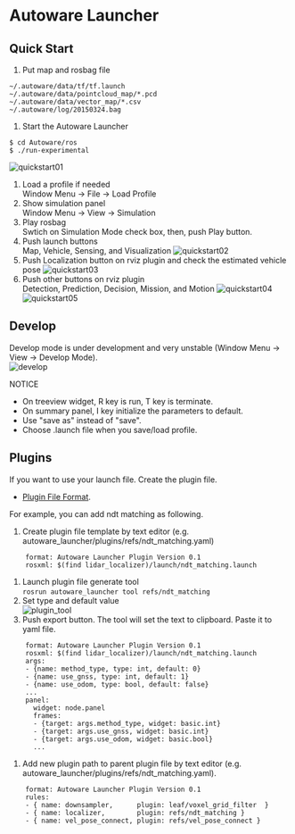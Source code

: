 # Autoware Launcher

## Quick Start
1. Put map and rosbag file
```
~/.autoware/data/tf/tf.launch
~/.autoware/data/pointcloud_map/*.pcd
~/.autoware/data/vector_map/*.csv
~/.autoware/log/20150324.bag
```
1. Start the Autoware Launcher<br>
```
$ cd Autoware/ros
$ ./run-experimental
```
![quickstart01](./documents/images/quickstart01.png)
1. Load a profile if needed<br>
Window Menu -> File -> Load Profile
1. Show simulation panel<br>
Window Menu -> View -> Simulation
1. Play rosbag<br>
Swtich on Simulation Mode check box, then, push Play button.
1. Push launch buttons<br>
Map, Vehicle, Sensing, and Visualization
![quickstart02](./documents/images/quickstart02.png)
1. Push Localization button on rviz plugin and check the estimated vehicle pose
![quickstart03](./documents/images/quickstart03.png)
1. Push other buttons on rviz plugin<br>
Detection, Prediction, Decision, Mission, and Motion
![quickstart04](./documents/images/quickstart04.png)
![quickstart05](./documents/images/quickstart05.png)


## Develop
Develop mode is under development and very unstable (Window Menu -> View -> Develop Mode).<br>
![develop](./documents/images/develop.png)

NOTICE
* On treeview widget, R key is run, T key is terminate.
* On summary panel, I key initialize the parameters to default.
* Use "save as" instead of "save".
* Choose .launch file when you save/load profile.

## Plugins
If you want to use your launch file. Create the plugin file.
* [Plugin File Format](./documents/plugin/format.md).

For example, you can add ndt matching as following.
1. Create plugin file template by text editor (e.g. autoware_launcher/plugins/refs/ndt_matching.yaml)
```
    format: Autoware Launcher Plugin Version 0.1
    rosxml: $(find lidar_localizer)/launch/ndt_matching.launch
```
1. Launch plugin file generate tool<br>
`rosrun autoware_launcher tool refs/ndt_matching`
1. Set type and default value<br>
![plugin_tool](./documents/images/plugin_tool.png)
1. Push export button. The tool will set the text to clipboard. Paste it to yaml file.<br>
```
    format: Autoware Launcher Plugin Version 0.1
    rosxml: $(find lidar_localizer)/launch/ndt_matching.launch
    args:
    - {name: method_type, type: int, default: 0}
    - {name: use_gnss, type: int, default: 1}
    - {name: use_odom, type: bool, default: false}
    ...
    panel:
      widget: node.panel
      frames:
      - {target: args.method_type, widget: basic.int}
      - {target: args.use_gnss, widget: basic.int}
      - {target: args.use_odom, widget: basic.bool}
      ...
```
1. Add new plugin path to parent plugin file by text editor (e.g. autoware_launcher/plugins/refs/ndt_matching.yaml).
```
    format: Autoware Launcher Plugin Version 0.1
    rules:
    - { name: downsampler,      plugin: leaf/voxel_grid_filter  }
    - { name: localizer,        plugin: refs/ndt_matching }
    - { name: vel_pose_connect, plugin: refs/vel_pose_connect }
```
